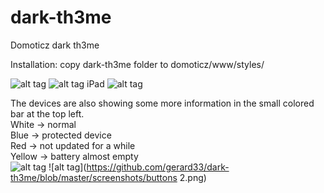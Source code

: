 # dark-th3me
Domoticz dark th3me

Installation:
copy dark-th3me folder to domoticz/www/styles/

![alt tag](https://github.com/gerard33/dark-th3me/blob/master/screenshots/theme1.jpg)
![alt tag](https://github.com/gerard33/dark-th3me/blob/master/screenshots/theme2.jpg)
iPad
![alt tag](https://github.com/gerard33/dark-th3me/blob/master/screenshots/theme3.jpg)

The devices are also showing some more information in the small colored bar at the top left.<br />
White -> normal<br />
Blue -> protected device<br />
Red -> not updated for a while<br />
Yellow -> battery almost empty<br />
![alt tag](https://github.com/gerard33/dark-th3me/blob/master/screenshots/buttons.png)
![alt tag](https://github.com/gerard33/dark-th3me/blob/master/screenshots/buttons 2.png)

